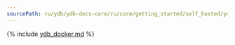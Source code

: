 ```yaml
---
sourcePath: ru/ydb/ydb-docs-core/ru/core/getting_started/self_hosted/ydb_docker.md
---
```


{% include [ydb_docker.md](_includes/ydb_docker.md) %}
